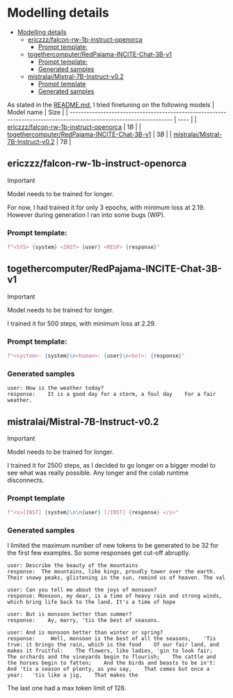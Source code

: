 # Modelling details

- [Modelling details](#modelling-details)
  - [ericzzz/falcon-rw-1b-instruct-openorca](#ericzzzfalcon-rw-1b-instruct-openorca)
    - [Prompt template:](#prompt-template)
  - [togethercomputer/RedPajama-INCITE-Chat-3B-v1](#togethercomputerredpajama-incite-chat-3b-v1)
    - [Prompt template:](#prompt-template-1)
    - [Generated samples](#generated-samples)
  - [mistralai/Mistral-7B-Instruct-v0.2](#mistralaimistral-7b-instruct-v02)
    - [Prompt template](#prompt-template-2)
    - [Generated samples](#generated-samples-1)

As stated in the [README.md](../README.md), I tried finetuning on the following models
| Model name                                                                                                          | Size |
| ------------------------------------------------------------------------------------------------------------------- | ---- |
| [ericzzz/falcon-rw-1b-instruct-openorca](https://huggingface.co/ericzzz/falcon-rw-1b-instruct-openorca)             | $1B$ |
| [togethercomputer/RedPajama-INCITE-Chat-3B-v1](https://huggingface.co/togethercomputer/RedPajama-INCITE-Chat-3B-v1) | $3B$ |
| [mistralai/Mistral-7B-Instruct-v0.2](https://huggingface.co/mistralai/Mistral-7B-Instruct-v0.2)                     | $7B$ |

## ericzzz/falcon-rw-1b-instruct-openorca 

> [!IMPORTANT]
> Model needs to be trained for longer.

For now, I had trained it for only 3 epochs, with minimum loss at 2.19. However during generation I ran into some bugs (WIP). 

### Prompt template:
```python
f"<SYS> {system} <INST> {user} <RESP> {response}"
```

## togethercomputer/RedPajama-INCITE-Chat-3B-v1

> [!IMPORTANT]
> Model needs to be trained for longer.

I trained it for 500 steps, with minimum loss at 2.29. 

### Prompt template:
```python
f"<system>: {system}\n<human>: {user}\n<bot>: {response}"
```

### Generated samples

```
user: How is the weather today?
response:    It is a good day for a storm, a foul day    For a fair weather.  
```

## mistralai/Mistral-7B-Instruct-v0.2

> [!IMPORTANT]
> Model needs to be trained for longer.

I trained it for 2500 steps, as I decided to go longer on a bigger model to see what was really possible. Any longer and the colab runtime disconnects.

### Prompt template
```python
f"<s>[INST] {system}\n\n{user} [/INST] {response} </s>"
```

### Generated samples

I limited the maximum number of new tokens to be generated to be 32 for the first few examples. So some responses get cut-off abruptly.

```
user: Describe the beauty of the mountains
response:  The mountains, like kings, proudly tower over the earth. Their snowy peaks, glistening in the sun, remind us of heaven. The val
```

```
user: Can you tell me about the joys of monsoon?
response: Monsoon, my dear, is a time of heavy rain and strong winds, which bring life back to the land. It's a time of hope

user: But is monsoon better than summer?
response:    Ay, marry, 'tis the best of seasons.   

user: And is monsoon better than winter or spring?
response:     Well, monsoon is the best of all the seasons,    'Tis true: it brings the rain, which is the food    Of our fair land, and makes it fruitful:    The flowers, like ladies, 'gin to look fair;    The orchards and the vineyards begin to flourish;    The cattle and the horses begin to fatten;    And the birds and beasts to be in't:    And 'tis a season of plenty, as you say,    That comes but once a year:   'tis like a jig,    That makes the
```

The last one had a max token limit of 128.
